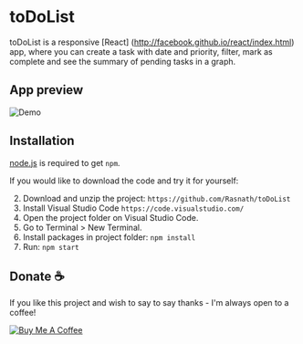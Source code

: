 # toDoList
toDoList is a responsive [React] (http://facebook.github.io/react/index.html) app, where you can create a task with date and priority, filter, mark as complete and see the summary of pending tasks in a graph.

## App preview
![Demo](https://user-images.githubusercontent.com/109655925/191788990-05de609b-f2cd-4b3c-a29b-565ae424bcff.gif)


## Installation
[node.js](http://nodejs.org/download/) is required to get `npm`.

If you would like to download the code and try it for yourself:


2. Download and unzip the project: `https://github.com/Rasnath/toDoList`
1. Install Visual Studio Code `https://code.visualstudio.com/`
3. Open the project folder on Visual Studio Code.
3. Go to Terminal > New Terminal. 
4. Install packages in project folder: `npm install`
4. Run: `npm start`

## Donate :coffee:

If you like this project and wish to say to say thanks - I'm always open to a coffee!

<a href="https://www.buymeacoffee.com/rasnath" target="_blank"><img src="https://www.buymeacoffee.com/assets/img/custom_images/black_img.png" alt="Buy Me A Coffee" style="height: auto !important;width: auto !important;" ></a>
